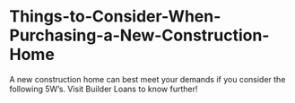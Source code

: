 # Things-to-Consider-When-Purchasing-a-New-Construction-Home
A new construction home can best meet your demands if you consider the following 5W’s. Visit Builder Loans to know further!

